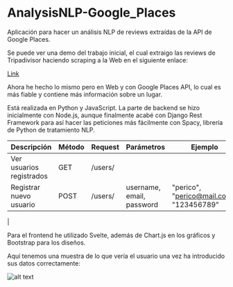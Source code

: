 # AnalysisNLP-Google_Places

Aplicación para hacer un análisis NLP de reviews extraídas de la API de Google Places. 

Se puede ver una demo del trabajo inicial, el cual extraigo las reviews de Tripadivisor haciendo scraping a la Web en el siguiente enlace:

[Link](https://github.com/catraba/testingstuffs/blob/master/TripadvisorNLP.ipynb)

Ahora he hecho lo mismo pero en Web y con Google Places API, lo cual es más fiable y contiene más información sobre un lugar.

Está realizada en Python y JavaScript. La parte de backend se hizo inicialmente con Node.js, aunque finalmente acabé con Django Rest Framework para así hacer las peticiones más fácilmente con Spacy, librería de Python de tratamiento NLP.


| Descripción | Método | Request | Parámetros | Ejemplo |
| ----------- | ------ | ------- | ---------- | ------- |
| Ver usuarios registrados | GET | /users/ | |  |
| Registrar nuevo usuario | POST | /users/ | username, email, password | "perico", "perico@mail.com", "123456789" |
|


Para el frontend he utilizado Svelte, además de Chart.js en los gráficos y Bootstrap para los diseños.

Aquí tenemos una muestra de lo que vería el usuario una vez ha introducido sus datos correctamente:

![alt text](https://i.postimg.cc/28LBStx5/Sin-t-tulo.png)
